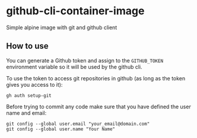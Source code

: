 # github-cli-container-image

Simple alpine image with git and github client

## How to use

You can generate a Github token and assign to the `GITHUB_TOKEN` environment variable so it will be used by the github cli.

To use the token to access git repositories in github (as long as the token gives you access to it):

```
gh auth setup-git
```

Before trying to commit any code make sure that you have defined the user name and email:

```
git config --global user.email "your_email@domain.com"
git config --global user.name "Your Name"
```
